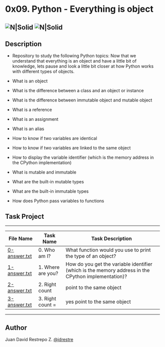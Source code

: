 # 0x09. Python - Everything is object

![N|Solid](https://www.holbertonschool.com/holberton-logo.png) ![N|Solid](https://intranet.hbtn.io/assets/holberton-logo-coral-27055cb2f875eb10bf3b3942e52a24581bc0667695bdc856d4f08b469b678000.png)
---

## Description
- Repository to study the following Python topics: Now that we understand that everything is an object and have a little bit of knowledge, lets pause and look a little bit closer at how Python works with different types of objects.

- What is an object
- What is the difference between a class and an object or instance
- What is the difference between immutable object and mutable object
- What is a reference
- What is an assignment
- What is an alias
- How to know if two variables are identical
- How to know if two variables are linked to the same object
- How to display the variable identifier (which is the memory address in the CPython implementation)
- What is mutable and immutable
- What are the built-in mutable types
- What are the built-in immutable types
- How does Python pass variables to functions

## Task Project
---
File Name|Task Name|Task Description
---|---|---
[0-answer.txt](https://github.com/jdrestre/holbertonschool-higher_level_programming/blob/master/0x09-python-everything_is_object/0-answer.txt)|0. Who am I?|What function would you use to print the type of an object?
[1-answer.txt](https://github.com/jdrestre/holbertonschool-higher_level_programming/blob/master/0x09-python-everything_is_object/1-answer.txt)|1. Where are you?|How do you get the variable identifier (which is the memory address in the CPython implementation)?
[2-answer.txt](https://github.com/jdrestre/holbertonschool-higher_level_programming/blob/master/0x09-python-everything_is_object/2-answer.txt)|2. Right count |point to the same object
[3-answer.txt](https://github.com/jdrestre/holbertonschool-higher_level_programming/blob/master/0x09-python-everything_is_object/3-answer.txt)|3. Right count =|yes point to the same object


---
## Author

Juan David Restrepo Z. [@jdrestre](https://twitter.com/jdrestre)